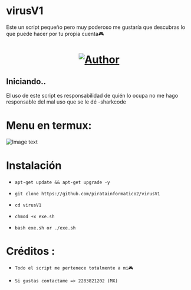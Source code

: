 # virusV1
Este un script pequeño pero muy poderoso me gustaría que descubras lo que puede hacer por tu propia cuenta🎮

<h1 align="center"><a href="https://github.com/piratainformatico2"><img title="Author" src="https://img.shields.io/badge/Author-⍣᭕ᬁ᭖sharkcode᭖᭕ᬁ⍣-svg?style=for-the-badge&logo=github"></a></h1>

## Iniciando..
El uso de este script es responsabilidad de quién lo ocupa no me hago responsable del mal uso que se le dé -sharkcode

# Menu en termux:
![Image text](https://github.com/piratainformatico2/virusV1/blob/main/Images/Screenshot_20210925-112426.png)

# Instalación

* ` apt-get update && apt-get upgrade -y `

* ` git clone https://github.com/piratainformatico2/virusV1 `
* ` cd virusV1 `
* ` chmod +x exe.sh `
* ` bash exe.sh or ./exe.sh ` 

# Créditos :
* ` Todo el script me pertenece totalmente a mi🎮 `

* ` Si gustas contactame => 2283821202 (MX) ` 
